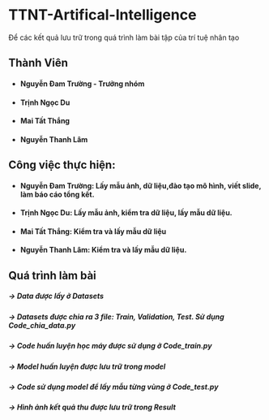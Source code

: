 # TTNT-Artifical-Intelligence
Để các kết quả lưu trữ trong quá trình làm bài tập của trí tuệ nhân tạo
## Thành Viên
- #### Nguyễn Đam Trường - Trưởng nhóm
- #### Trịnh Ngọc Du 
- #### Mai Tất Thắng 
- #### Nguyễn Thanh Lâm
## Công việc thực hiện:
 - #### Nguyễn Đam Trường: Lấy mẫu ảnh, dữ liệu,đào tạo mô hình, viết slide, làm báo cáo tổng kết.
 - #### Trịnh Ngọc Du: Lấy mẫu ảnh, kiểm tra dữ liệu, lấy mẫu dữ liệu.
 - #### Mai Tất Thắng: Kiểm tra và lấy mẫu dữ liệu
 - #### Nguyễn Thanh Lâm: Kiểm tra và lấy mẫu dữ liệu.

 ## Quá trình làm bài
 ##### -> Data được lấy ở Datasets
 ##### -> Datasets được chia ra 3 file: Train, Validation, Test. Sử dụng Code_chia_data.py
 ##### -> Code huấn luyện học máy được sử dụng ở Code_train.py
 ##### -> Model huấn luyện được lưu trữ trong model
 ##### -> Code sử dụng model để lấy mẫu từng vùng ở Code_test.py
 ##### -> Hình ảnh kết quả thu được lưu trữ trong Result
 

